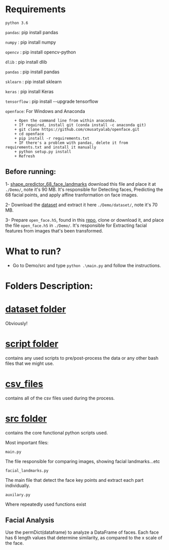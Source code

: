 # Requirements
`python 3.6`

`pandas`: pip install pandas

`numpy` : pip install numpy

`opencv` : pip install opencv-python

`dlib` : pip install dlib

`pandas` : pip install pandas

`sklearn` : pip install sklearn

`keras` : pip install Keras

`tensorflow` : pip install --upgrade tensorflow

`openface`: For Windows and Anaconda
        
        + Open the command line from within anaconda.
        + If required, install git (conda install -c anaconda git)
        + git clone https://github.com/cmusatyalab/openface.git
        + cd openface
        + pip install -r requirements.txt
        + IF there's a problem with pandas, delete it from requirements.txt and install it manually
        + python setup.py install
        + Refresh

 
## Before running:

1- [shape_predictor_68_face_landmarks](http://dlib.net/files/shape_predictor_68_face_landmarks.dat.bz2)
    download this file and place it at `./Demo/`, note it's 90 MB. It's responsible for Detecting faces, Predicting the 68 facial points, and apply affine tranformation on face images.

2- Download the [dataset](https://drive.google.com/file/d/12Uik_DInDR9YfnHS1rwcLE9QchoeiPLZ/view?usp=sharing) and extract it here `./Demo/dataset/`, note it's 70 MB.

3- Prepare `open_face.h5`, found in this [repo](https://github.com/krsatyam1996/Face-recognition-and-identification), clone or download it, and place the file `open_face.h5` in `./Demo/`. It's responsible for Extracting facial features from images that's been transformed.



# What to run?
+ Go to Demo/src and type `python .\main.py` and follow the instructions.




# Folders Description:


# [dataset folder](https://github.com/Evraa/Facial-Verification-System-Python/tree/master/Demo/dataset)
Obviously!

# [script folder](https://github.com/Evraa/Facial-Verification-System-Python/tree/master/Demo/sctipt)
contains any used scripts to pre/post-process the data
or any other bash files that we might use.

# [csv_files](https://github.com/Evraa/Facial-Verification-System-Python/tree/master/Demo/csv_files)
contains all of the csv files used during the process.


# [src folder](https://github.com/Evraa/Facial-Verification-System-Python/tree/master/Demo/src)
contains the core functional python scripts used.

Most important files:

`main.py`

The file responsible for comparing images, showing facial landmarks...etc

`facial_landmarks.py`

The main file that detect the face key points and extract each part individually.

`auxilary.py`

Where repeatedly used functions exist
 

## Facial Analysis
Use the permDict(dataframe) to analyze a DataFrame of faces. 
Each face has 6 length values that determine similarity,
as compared to the x scale of the face.